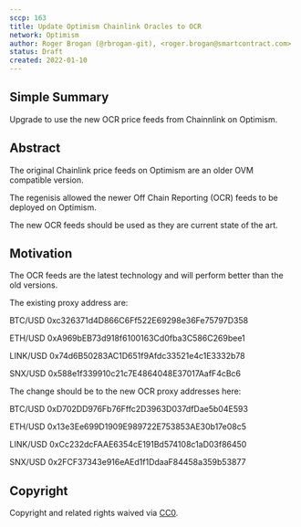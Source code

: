 ```yaml
---
sccp: 163
title: Update Optimism Chainlink Oracles to OCR
network: Optimism
author: Roger Brogan (@rbrogan-git), <roger.brogan@smartcontract.com>
status: Draft
created: 2022-01-10
---
```


<!--You can leave these HTML comments in your merged SCCP and delete the visible duplicate text guides, they will not appear and may be helpful to refer to if you edit it again. This is the suggested template for new SCCPs. Note that an SCCP number will be assigned by an editor. When opening a pull request to submit your SCCP, please use an abbreviated title in the filename, `sccp-draft_title_abbrev.md`. The title should be 44 characters or less.-->



## Simple Summary

<!--"If you can't explain it simply, you don't understand it well enough." Provide a simplified and layman-accessible explanation of the SCCP.-->

Upgrade to use the new OCR price feeds from Chainnlink on Optimism.

## Abstract

<!--A short (~200 word) description of the variable change proposed.-->

The original Chainlink price feeds on Optimism are an older OVM compatible version.

The regenisis allowed the newer Off Chain Reporting (OCR) feeds to be deployed on Optimism.

The new OCR feeds should be used as they are current state of the art.


## Motivation

<!--The motivation is critical for SCCPs that want to update variables within Synthetix. It should clearly explain why the existing variable is not incentive aligned. SCCP submissions without sufficient motivation may be rejected outright.-->

The OCR feeds are the latest technology and will perform better than the old versions.

The existing proxy address are:

BTC/USD	    0xc326371d4D866C6Ff522E69298e36Fe75797D358

ETH/USD	    0xA969bEB73d918f6100163Cd0fba3C586C269bee1

LINK/USD    0x74d6B50283AC1D651f9Afdc33521e4c1E3332b78

SNX/USD	    0x588e1f339910c21c7E4864048E37017AafF4cBc6


The change should be to the new OCR proxy addresses here: 

BTC/USD     0xD702DD976Fb76Fffc2D3963D037dfDae5b04E593

ETH/USD     0x13e3Ee699D1909E989722E753853AE30b17e08c5

LINK/USD    0xCc232dcFAAE6354cE191Bd574108c1aD03f86450

SNX/USD     0x2FCF37343e916eAEd1f1DdaaF84458a359b53877



## Copyright

Copyright and related rights waived via [CC0](https://creativecommons.org/publicdomain/zero/1.0/).
